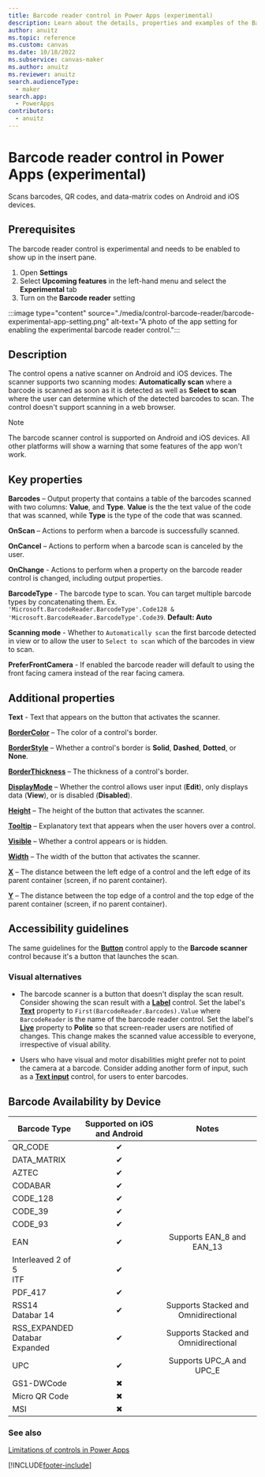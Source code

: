 ```yaml
---
title: Barcode reader control in Power Apps (experimental)
description: Learn about the details, properties and examples of the Barcode reader control in Power Apps.
author: anuitz
ms.topic: reference
ms.custom: canvas
ms.date: 10/18/2022
ms.subservice: canvas-maker
ms.author: anuitz
ms.reviewer: anuitz
search.audienceType:
  - maker
search.app:
  - PowerApps
contributors:
  - anuitz
---
```

# Barcode reader control in Power Apps (experimental)

Scans barcodes, QR codes, and data-matrix codes on Android and iOS devices.

## Prerequisites

The barcode reader control is experimental and needs to be enabled to show up in the insert pane.

1. Open **Settings**
1. Select **Upcoming features** in the left-hand menu and select the **Experimental** tab
1. Turn on the **Barcode reader** setting

:::image type="content" source="./media/control-barcode-reader/barcode-experimental-app-setting.png" alt-text="A photo of the app setting for enabling the experimental barcode reader control.":::

## Description

The control opens a native scanner on Android and iOS devices. The scanner supports two scanning modes: **Automatically scan** where a barcode is scanned as soon as it is detected as well as **Select to scan** where the user can determine which of the detected barcodes to scan. The control doesn't support scanning in a web browser.

> [!NOTE]
> The barcode scanner control is supported on Android and iOS devices. All other platforms will show a warning that some features of the app won't work.

## Key properties

**Barcodes** – Output property that contains a table of the barcodes scanned with two columns: **Value**, and **Type**. **Value** is the the text value of the code that was scanned, while **Type** is the type of the code that was scanned.

**OnScan** – Actions to perform when a barcode is successfully scanned.

**OnCancel** – Actions to perform when a barcode scan is canceled by the user.

**OnChange** - Actions to perform when a property on the barcode reader control is changed, including output properties.

**BarcodeType** - The barcode type to scan. You can target multiple barcode types by concatenating them. Ex. `'Microsoft.BarcodeReader.BarcodeType'.Code128 & 'Microsoft.BarcodeReader.BarcodeType'.Code39`.  **Default: Auto**

**Scanning mode** - Whether to `Automatically scan` the first barcode detected in view or to allow the user to `Select to scan` which of the barcodes in view to scan.  

**PreferFrontCamera** - If enabled the barcode reader will default to using the front facing camera instead of the rear facing camera.

## Additional properties

**Text** - Text that appears on the button that activates the scanner.

**[BorderColor](properties-color-border.md)** – The color of a control's border.

**[BorderStyle](properties-color-border.md)** – Whether a control's border is **Solid**, **Dashed**, **Dotted**, or **None**.

**[BorderThickness](properties-color-border.md)** – The thickness of a control's border.

**[DisplayMode](properties-core.md)** – Whether the control allows user input (**Edit**), only displays data (**View**), or is disabled (**Disabled**).

**[Height](properties-size-location.md)** – The height of the button that activates the scanner.

**[Tooltip](properties-core.md)** – Explanatory text that appears when the user hovers over a control.

**[Visible](properties-core.md)** – Whether a control appears or is hidden.

**[Width](properties-size-location.md)** – The width of the button that activates the scanner.

**[X](properties-size-location.md)** – The distance between the left edge of a control and the left edge of its parent container (screen, if no parent container).

**[Y](properties-size-location.md)** – The distance between the top edge of a control and the top edge of the parent container (screen, if no parent container).

## Accessibility guidelines

The same guidelines for the **[Button](control-button.md)** control apply to the **Barcode scanner** control because it's a button that launches the scan.

### Visual alternatives

* The barcode scanner is a button that doesn't display the scan result. Consider showing the scan result with a **[Label](control-text-box.md)** control. Set the label's **[Text](properties-core.md)** property to `First(BarcodeReader.Barcodes).Value` where `BarcodeReader` is the name of the barcode reader control. Set the label's **[Live](properties-accessibility.md)** property to **Polite** so that screen-reader users are notified of changes. This change makes the scanned value accessible to everyone, irrespective of visual ability.

* Users who have visual and motor disabilities might prefer not to point the camera at a barcode. Consider adding another form of input, such as a **[Text input](control-text-input.md)** control, for users to enter barcodes.

## Barcode Availability by Device

| Barcode Type | Supported on iOS and Android | Notes |
|--------------|:---:|:--------:|
| QR_CODE | ✔ | |
| DATA_MATRIX | ✔ | |
| AZTEC | ✔ | |
| CODABAR | ✔ | |
| CODE_128 | ✔ | |
| CODE_39 | ✔ | |
| CODE_93 | ✔ | |
| EAN | ✔ | Supports EAN_8 and EAN_13 |
| Interleaved 2 of 5 <br> ITF | ✔ | |
| PDF_417 | ✔ | |
| RSS14 <br> Databar 14 | ✔ | Supports Stacked and Omnidirectional |
| RSS_EXPANDED <br> Databar Expanded | ✔ | Supports Stacked and Omnidirectional |
| UPC | ✔ | Supports UPC_A and UPC_E |
| GS1-DWCode | ✖ | |
| Micro QR Code | ✖ | |
| MSI | ✖ | |

### See also

[Limitations of controls in Power Apps](../control-limitations.md)

[!INCLUDE[footer-include](../../../includes/footer-banner.md)]
